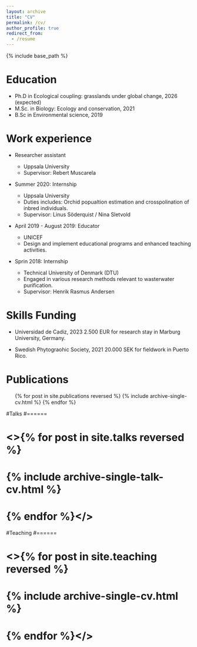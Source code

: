 ```yaml
---
layout: archive
title: "CV"
permalink: /cv/
author_profile: true
redirect_from:
  - /resume
---
```


{% include base_path %}

Education
======
* Ph.D in Ecological coupling: grasslands under global change, 2026 (expected)
* M.Sc. in Biology: Ecology and conservation, 2021
* B.Sc in Environmental science, 2019

Work experience
======
* Researcher assistant
  * Uppsala University
  * Supervisor: Rebert Muscarela

* Summer 2020: Internship
  * Uppsala University
  * Duties includes: Orchid popualtion estimation and crosspolination of inbred individuals.
  * Supervisor: Linus Söderquist / Nina Sletvold

* April 2019 - August 2019: Educator
  * UNICEF
  * Design and implement educational programs and enhanced teaching activities.

* Sprin 2018: Internship
  * Technical University of Denmark (DTU)
  * Engaged in various research methods relevant to wasterwater purification.
  * Supervisor: Henrik Rasmus Andersen
  
Skills
Funding
======

* Universidad de Cadiz, 2023
2.500 EUR for research stay in Marburg University, Germany.

* Swedish Phytograohic Society, 2021
20.000 SEK for fieldwork in Puerto Rico.

Publications
======
  <ul>{% for post in site.publications reversed %}
    {% include archive-single-cv.html %}
  {% endfor %}</ul>
  
#Talks
#======
#  <>{% for post in site.talks reversed %}
#    {% include archive-single-talk-cv.html  %}
#  {% endfor %}</>
  
#Teaching
#======
#  <>{% for post in site.teaching reversed %}
#    {% include archive-single-cv.html %}
#  {% endfor %}</>